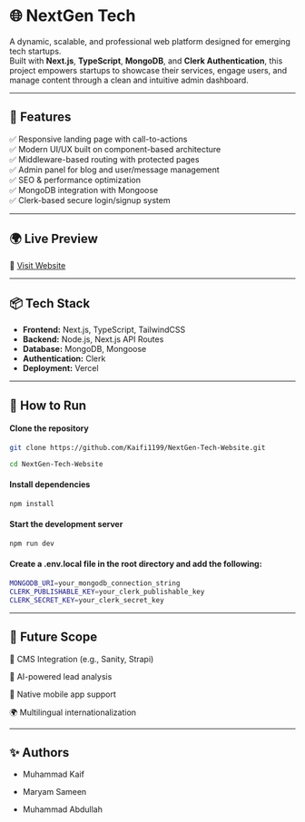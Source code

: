 # 🌐 NextGen Tech

A dynamic, scalable, and professional web platform designed for emerging tech startups.  
Built with **Next.js**, **TypeScript**, **MongoDB**, and **Clerk Authentication**, this project empowers startups to showcase their services, engage users, and manage content through a clean and intuitive admin dashboard.

---

## 🚀 Features

✅ Responsive landing page with call-to-actions  
✅ Modern UI/UX built on component-based architecture  
✅ Middleware-based routing with protected pages  
✅ Admin panel for blog and user/message management  
✅ SEO & performance optimization  
✅ MongoDB integration with Mongoose  
✅ Clerk-based secure login/signup system  

---

## 🌍 Live Preview

🔗 [Visit Website](https://tech-startup-nu.vercel.app)

---

## 📦 Tech Stack

- **Frontend:** Next.js, TypeScript, TailwindCSS  
- **Backend:** Node.js, Next.js API Routes  
- **Database:** MongoDB, Mongoose  
- **Authentication:** Clerk  
- **Deployment:** Vercel  

---

## 🔧 How to Run

#### Clone the repository
```bash
git clone https://github.com/Kaifi1199/NextGen-Tech-Website.git
```

```bash
cd NextGen-Tech-Website
```

#### Install dependencies
```bash
npm install
```

#### Start the development server
```bash
npm run dev
```

#### Create a .env.local file in the root directory and add the following:
```bash
MONGODB_URI=your_mongodb_connection_string
CLERK_PUBLISHABLE_KEY=your_clerk_publishable_key
CLERK_SECRET_KEY=your_clerk_secret_key
```

---

## 📌 Future Scope
🧠 CMS Integration (e.g., Sanity, Strapi)

🤖 AI-powered lead analysis

📱 Native mobile app support

🌍 Multilingual internationalization

---

## ✨ Authors
- Muhammad Kaif 

- Maryam Sameen

- Muhammad Abdullah
